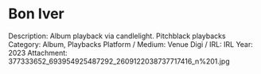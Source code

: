 # Bon Iver

Description: Album playback via candlelight. Pitchblack playbacks
Category: Album, Playbacks
Platform / Medium: Venue
Digi / IRL: IRL
Year: 2023
Attachment: 377333652_693954925487292_2609122038737717416_n%201.jpg